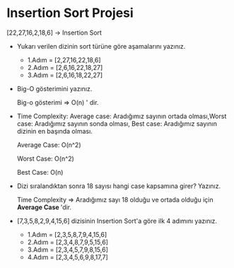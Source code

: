 # Insertion Sort Projesi

[22,27,16,2,18,6] -> Insertion Sort

- Yukarı verilen dizinin sort türüne göre aşamalarını yazınız.

  - 1.Adım = [2,27,16,22,18,6]
  - 2.Adım = [2,6,16,22,18,27]
  - 3.Adım = [2,6,16,18,22,27]

- Big-O gösterimini yazınız.

  Big-o gösterimi => O(n) ' dir.

- Time Complexity: Average case: Aradığımız sayının ortada olması,Worst case: Aradığımız sayının sonda olması, Best case: Aradığımız sayının dizinin en başında olması.

  Average Case: O(n^2) 

  Worst Case: O(n^2) 

  Best Case: O(n) 

- Dizi sıralandıktan sonra 18 sayısı hangi case kapsamına girer? Yazınız.

  Time Complexity => Aradığımız sayı 18 olduğu ve ortada olduğu için 
  <strong> Average Case </strong>'dir.

- [7,3,5,8,2,9,4,15,6] dizisinin Insertion Sort'a göre ilk 4 adımını yazınız.

  - 1.Adım = [2,3,5,8,7,9,4,15,6]
  - 2.Adım = [2,3,4,8,7,9,5,15,6]
  - 3.Adım = [2,3,4,5,7,9,8,15,6]
  - 4.Adım = [2,3,4,5,6,9,8,17,7]


